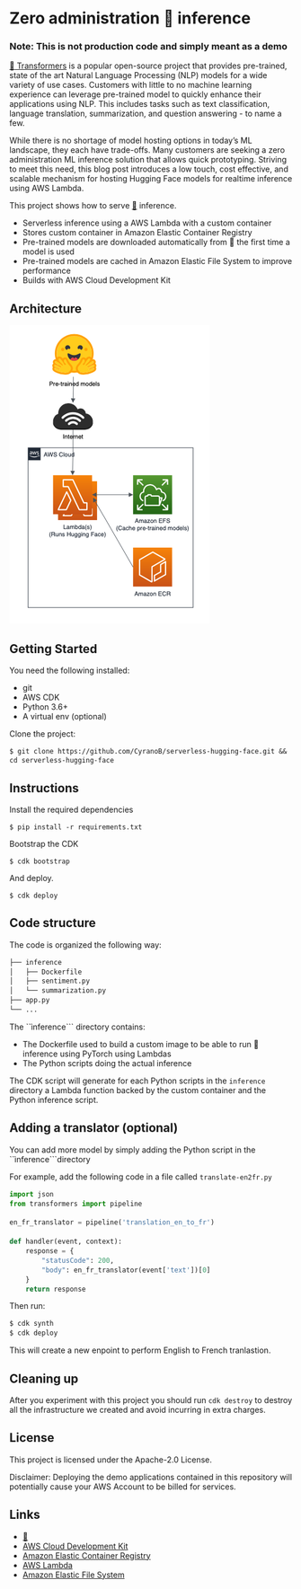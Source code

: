 # Zero administration :hugs: inference

### Note: This is not production code and simply meant as a demo

[:hugs: Transformers](https://huggingface.co/ ":hugs: Homepage") is a popular open-source project that provides pre-trained, state of the art Natural Language Processing (NLP) models for a wide variety of use cases. Customers with little to no machine learning experience can leverage pre-trained model to quickly enhance their applications using NLP. This includes tasks such as text classification, language translation, summarization, and question answering - to name a few.

While there is no shortage of model hosting options in today’s ML landscape, they each have trade-offs. Many customers are seeking a zero administration ML inference solution that allows quick prototyping. Striving to meet this need, this blog post introduces a low touch, cost effective, and scalable mechanism for hosting Hugging Face models for realtime inference using AWS Lambda.


This project shows how to serve [:hugs:](https://huggingface.co/ ":hugs: Homepage") inference.
* Serverless inference using a AWS Lambda with a custom container
* Stores custom container in Amazon Elastic Container Registry
* Pre-trained models are downloaded automatically from :hugs: the first time a model is used
* Pre-trained models are cached in Amazon Elastic File System to improve performance
* Builds with AWS Cloud Development Kit

## Architecture

![Architecture diagram](serverless-hugging-face.png)

## Getting Started
You need the following installed:
- git
- AWS CDK
- Python 3.6+
- A virtual env (optional)

Clone the project:
```
$ git clone https://github.com/CyranoB/serverless-hugging-face.git && cd serverless-hugging-face
```

## Instructions
Install the required dependencies
```
$ pip install -r requirements.txt
```

Bootstrap the CDK

```
$ cdk bootstrap
```

And deploy.

```
$ cdk deploy
```

## Code structure
The code is organized the following way:
```bash
├── inference
│   ├── Dockerfile
│   ├── sentiment.py
│   └── summarization.py
├── app.py
└── ...
```

The ``ìnference``` directory contains:
- The Dockerfile used to build a custom image to be able to run :hugs: inference using PyTorch using Lambdas
- The Python scripts doing the actual inference

The CDK script will generate for each Python scripts in the ```inference``` directory a Lambda function backed by the custom container and the Python inference script.


## Adding a translator (optional)

You can add more model by simply adding the Python script in the ``ìnference```directory

For example, add the following code in a file called ```translate-en2fr.py```
```python
import json
from transformers import pipeline

en_fr_translator = pipeline('translation_en_to_fr')

def handler(event, context):
    response = {
        "statusCode": 200,
        "body": en_fr_translator(event['text'])[0]
    }
    return response
```
Then run:
```bash
$ cdk synth
$ cdk deploy
```

This will create a new enpoint to perform English to French tranlastion.

## Cleaning up

After you experiment with this project you should run ```cdk destroy``` to destroy all the infrastructure we created and avoid incurring in extra charges.


## License

This project is licensed under the Apache-2.0 License.

Disclaimer: Deploying the demo applications contained in this repository will potentially cause your AWS Account to be billed for services.

## Links
- [:hugs:](https://huggingface.co)
- [AWS Cloud Development Kit](https://aws.amazon.com/cdk/)
- [Amazon Elastic Container Registry](https://aws.amazon.com/ecr/)
- [AWS Lambda](https://aws.amazon.com/lambda/)
- [Amazon Elastic File System](https://aws.amazon.com/efs/)
